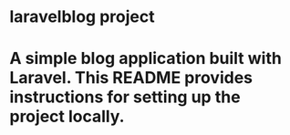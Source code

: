 # laravelblog project
# A simple blog application built with Laravel. This README provides instructions for setting up the project locally.
